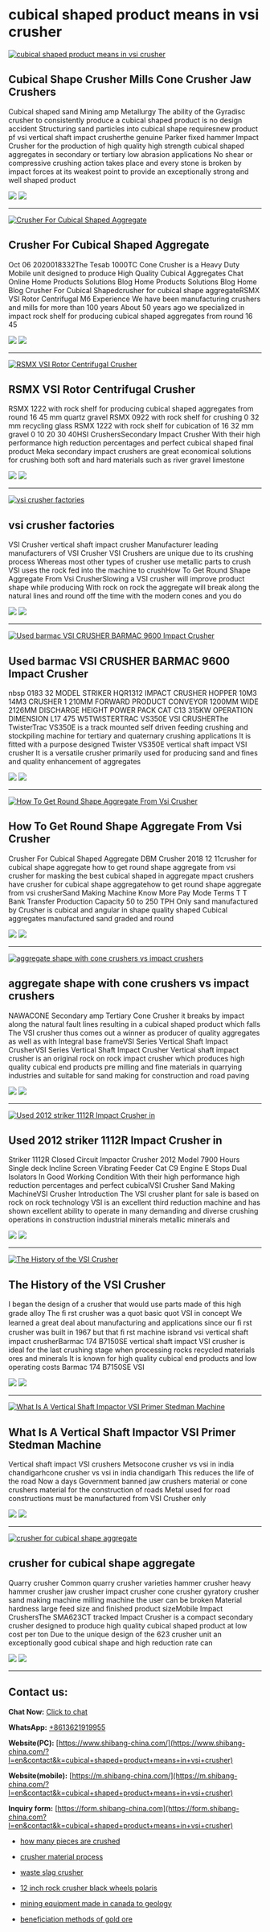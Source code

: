 # cubical shaped product means in vsi crusher

<a href="https://swt.shibang-china.com/?l=en&img&k=cubical+shaped+product+means+in+vsi+crusher" target="_blank">![cubical shaped product means in vsi crusher](http://static.shibang-china.com/all-800x300/642.jpg)</a>

## Cubical Shape Crusher Mills Cone Crusher Jaw Crushers
Cubical shaped sand Mining amp Metallurgy The ability of the Gyradisc crusher to consistently produce a cubical shaped product is no design accident Structuring sand particles into cubical shape requiresnew product pf vsi vertical shaft impact crusherthe genuine Parker fixed hammer Impact Crusher for the production of high quality high strength cubical shaped aggregates in secondary or tertiary low abrasion applications No shear or compressive crushing action takes place and every stone is broken by impact forces at its weakest point to provide an exceptionally strong and well shaped product


<a href="https://whatsapp.shibangsoft.com/WhatsApp.php" target="_blank" title="WhatsApp">![](http://static.shibang-china.com/icon/whatsapp.png)</a> <a href="https://swt.shibang-china.com/?l=en&icon&k=cubical+shaped+product+means+in+vsi+crusher" target="_blank">![](http://static.shibang-china.com/icon/chat-en.png)</a>

---

<a href="https://swt.shibang-china.com/?l=en&img&k=cubical+shaped+product+means+in+vsi+crusher" target="_blank">![Crusher For Cubical Shaped Aggregate](http://static.shibang-china.com/all-800x300/204.jpg)</a>

## Crusher For Cubical Shaped Aggregate
Oct 06 2020018332The Tesab 1000TC Cone Crusher is a Heavy Duty Mobile unit designed to produce High Quality Cubical Aggregates Chat Online Home Products Solutions Blog Home Products Solutions Blog Home Blog Crusher For Cubical Shapedcrusher for cubical shape aggregateRSMX VSI Rotor Centrifugal Мб Experience We have been manufacturing crushers and mills for more than 100 years About 50 years ago we specialized in impact rock shelf for producing cubical shaped aggregates from round 16 45


<a href="https://whatsapp.shibangsoft.com/WhatsApp.php" target="_blank" title="WhatsApp">![](http://static.shibang-china.com/icon/whatsapp.png)</a> <a href="https://swt.shibang-china.com/?l=en&icon&k=cubical+shaped+product+means+in+vsi+crusher" target="_blank">![](http://static.shibang-china.com/icon/chat-en.png)</a>

---

<a href="https://swt.shibang-china.com/?l=en&img&k=cubical+shaped+product+means+in+vsi+crusher" target="_blank">![RSMX VSI Rotor Centrifugal Crusher](http://static.shibang-china.com/all-800x300/1452.jpg)</a>

## RSMX VSI Rotor Centrifugal Crusher
RSMX 1222 with rock shelf for producing cubical shaped aggregates from round 16 45 mm quartz gravel RSMX 0922 with rock shelf for crushing 0 32 mm recycling glass RSMX 1222 with rock shelf for cubication of 16 32 mm gravel 0 10 20 30 40HSI CrushersSecondary Impact Crusher With their high performance high reduction percentages and perfect cubical shaped final product Meka secondary impact crushers are great economical solutions for crushing both soft and hard materials such as river gravel limestone


<a href="https://whatsapp.shibangsoft.com/WhatsApp.php" target="_blank" title="WhatsApp">![](http://static.shibang-china.com/icon/whatsapp.png)</a> <a href="https://swt.shibang-china.com/?l=en&icon&k=cubical+shaped+product+means+in+vsi+crusher" target="_blank">![](http://static.shibang-china.com/icon/chat-en.png)</a>

---

<a href="https://swt.shibang-china.com/?l=en&img&k=cubical+shaped+product+means+in+vsi+crusher" target="_blank">![vsi crusher factories](http://static.shibang-china.com/all-800x300/283.jpg)</a>

## vsi crusher factories
VSI Crusher vertical shaft impact crusher Manufacturer leading manufacturers of VSI Crusher VSI Crushers are unique due to its crushing process Whereas most other types of crusher use metallic parts to crush VSI uses the rock fed into the machine to crushHow To Get Round Shape Aggregate From Vsi CrusherSlowing a VSI crusher will improve product shape while producing With rock on rock the aggregate will break along the natural lines and round off the time with the modern cones and you do


<a href="https://whatsapp.shibangsoft.com/WhatsApp.php" target="_blank" title="WhatsApp">![](http://static.shibang-china.com/icon/whatsapp.png)</a> <a href="https://swt.shibang-china.com/?l=en&icon&k=cubical+shaped+product+means+in+vsi+crusher" target="_blank">![](http://static.shibang-china.com/icon/chat-en.png)</a>

---

<a href="https://swt.shibang-china.com/?l=en&img&k=cubical+shaped+product+means+in+vsi+crusher" target="_blank">![Used barmac VSI CRUSHER BARMAC 9600 Impact Crusher](http://static.shibang-china.com/all-800x300/1021.jpg)</a>

## Used barmac VSI CRUSHER BARMAC 9600 Impact Crusher
nbsp 0183 32 MODEL STRIKER HQR1312 IMPACT CRUSHER HOPPER 10M3 14M3 CRUSHER 1 210MM FORWARD PRODUCT CONVEYOR 1200MM WIDE 2126MM DISCHARGE HEIGHT POWER PACK CAT C13 315KW OPERATION DIMENSION L17 475 W5TWISTERTRAC VS350E VSI CRUSHERThe TwisterTrac VS350E is a track mounted self driven feeding crushing and stockpiling machine for tertiary and quaternary crushing applications It is fitted with a purpose designed Twister VS350E vertical shaft impact VSI crusher It is a versatile crusher primarily used for producing sand and fines and quality enhancement of aggregates


<a href="https://whatsapp.shibangsoft.com/WhatsApp.php" target="_blank" title="WhatsApp">![](http://static.shibang-china.com/icon/whatsapp.png)</a> <a href="https://swt.shibang-china.com/?l=en&icon&k=cubical+shaped+product+means+in+vsi+crusher" target="_blank">![](http://static.shibang-china.com/icon/chat-en.png)</a>

---

<a href="https://swt.shibang-china.com/?l=en&img&k=cubical+shaped+product+means+in+vsi+crusher" target="_blank">![How To Get Round Shape Aggregate From Vsi Crusher](http://static.shibang-china.com/all-800x300/502.jpg)</a>

## How To Get Round Shape Aggregate From Vsi Crusher
Crusher For Cubical Shaped Aggregate DBM Crusher 2018 12 11crusher for cubical shape aggregate how to get round shape aggregate from vsi crusher for masking the best cubical shaped in aggregate mpact crushers have crusher for cubical shape aggregatehow to get round shape aggregate from vsi crusherSand Making Machine Know More Pay Mode Terms T T Bank Transfer Production Capacity 50 to 250 TPH Only sand manufactured by Crusher is cubical and angular in shape quality shaped Cubical aggregates manufactured sand graded and round


<a href="https://whatsapp.shibangsoft.com/WhatsApp.php" target="_blank" title="WhatsApp">![](http://static.shibang-china.com/icon/whatsapp.png)</a> <a href="https://swt.shibang-china.com/?l=en&icon&k=cubical+shaped+product+means+in+vsi+crusher" target="_blank">![](http://static.shibang-china.com/icon/chat-en.png)</a>

---

<a href="https://swt.shibang-china.com/?l=en&img&k=cubical+shaped+product+means+in+vsi+crusher" target="_blank">![aggregate shape with cone crushers vs impact crushers](http://static.shibang-china.com/all-800x300/1449.jpg)</a>

## aggregate shape with cone crushers vs impact crushers
NAWACONE Secondary amp Tertiary Cone Crusher it breaks by impact along the natural fault lines resulting in a cubical shaped product which falls The VSI crusher thus comes out a winner as producer of quality aggregates as well as with Integral base frameVSI Series Vertical Shaft Impact CrusherVSI Series Vertical Shaft Impact Crusher Vertical shaft impact crusher is an original rock on rock impact crusher which produces high quality cubical end products pre milling and fine materials in quarrying industries and suitable for sand making for construction and road paving


<a href="https://whatsapp.shibangsoft.com/WhatsApp.php" target="_blank" title="WhatsApp">![](http://static.shibang-china.com/icon/whatsapp.png)</a> <a href="https://swt.shibang-china.com/?l=en&icon&k=cubical+shaped+product+means+in+vsi+crusher" target="_blank">![](http://static.shibang-china.com/icon/chat-en.png)</a>

---

<a href="https://swt.shibang-china.com/?l=en&img&k=cubical+shaped+product+means+in+vsi+crusher" target="_blank">![Used 2012 striker 1112R Impact Crusher in](http://static.shibang-china.com/all-800x300/404.jpg)</a>

## Used 2012 striker 1112R Impact Crusher in
Striker 1112R Closed Circuit Impactor Crusher 2012 Model 7900 Hours Single deck Incline Screen Vibrating Feeder Cat C9 Engine E Stops Dual Isolators In Good Working Condition With their high performance high reduction percentages and perfect cubicalVSI Crusher Sand Making MachineVSI Crusher Introduction The VSI crusher plant for sale is based on rock on rock technology VSI is an excellent third reduction machine and has shown excellent ability to operate in many demanding and diverse crushing operations in construction industrial minerals metallic minerals and


<a href="https://whatsapp.shibangsoft.com/WhatsApp.php" target="_blank" title="WhatsApp">![](http://static.shibang-china.com/icon/whatsapp.png)</a> <a href="https://swt.shibang-china.com/?l=en&icon&k=cubical+shaped+product+means+in+vsi+crusher" target="_blank">![](http://static.shibang-china.com/icon/chat-en.png)</a>

---

<a href="https://swt.shibang-china.com/?l=en&img&k=cubical+shaped+product+means+in+vsi+crusher" target="_blank">![The History of the VSI Crusher](http://static.shibang-china.com/all-800x300/911.jpg)</a>

## The History of the VSI Crusher
I began the design of a crusher that would use parts made of this high grade alloy The ﬁ rst crusher was a quot basic quot VSI in concept We learned a great deal about manufacturing and applications since our ﬁ rst crusher was built in 1967 but that ﬁ rst machine isbrand vsi vertical shaft impact crusherBarmac 174 B7150SE vertical shaft impact VSI crusher is ideal for the last crushing stage when processing rocks recycled materials ores and minerals It is known for high quality cubical end products and low operating costs Barmac 174 B7150SE VSI


<a href="https://whatsapp.shibangsoft.com/WhatsApp.php" target="_blank" title="WhatsApp">![](http://static.shibang-china.com/icon/whatsapp.png)</a> <a href="https://swt.shibang-china.com/?l=en&icon&k=cubical+shaped+product+means+in+vsi+crusher" target="_blank">![](http://static.shibang-china.com/icon/chat-en.png)</a>

---

<a href="https://swt.shibang-china.com/?l=en&img&k=cubical+shaped+product+means+in+vsi+crusher" target="_blank">![What Is A Vertical Shaft Impactor VSI Primer Stedman Machine](http://static.shibang-china.com/all-800x300/1264.jpg)</a>

## What Is A Vertical Shaft Impactor VSI Primer Stedman Machine
Vertical shaft impact VSI crushers Metsocone crusher vs vsi in india chandigarhcone crusher vs vsi in india chandigarh This reduces the life of the road Now a days Government banned jaw crushers material or cone crushers material for the construction of roads Metal used for road constructions must be manufactured from VSI Crusher only


<a href="https://whatsapp.shibangsoft.com/WhatsApp.php" target="_blank" title="WhatsApp">![](http://static.shibang-china.com/icon/whatsapp.png)</a> <a href="https://swt.shibang-china.com/?l=en&icon&k=cubical+shaped+product+means+in+vsi+crusher" target="_blank">![](http://static.shibang-china.com/icon/chat-en.png)</a>

---

<a href="https://swt.shibang-china.com/?l=en&img&k=cubical+shaped+product+means+in+vsi+crusher" target="_blank">![crusher for cubical shape aggregate](http://static.shibang-china.com/all-800x300/1172.jpg)</a>

## crusher for cubical shape aggregate
Quarry crusher Common quarry crusher varieties hammer crusher heavy hammer crusher jaw crusher impact crusher cone crusher gyratory crusher sand making machine milling machine the user can be broken Material hardness large feed size and finished product sizeMobile Impact CrushersThe SMA623CT tracked Impact Crusher is a compact secondary crusher designed to produce high quality cubical shaped product at low cost per ton Due to the unique design of the 623 crusher unit an exceptionally good cubical shape and high reduction rate can


<a href="https://whatsapp.shibangsoft.com/WhatsApp.php" target="_blank" title="WhatsApp">![](http://static.shibang-china.com/icon/whatsapp.png)</a> <a href="https://swt.shibang-china.com/?l=en&icon&k=cubical+shaped+product+means+in+vsi+crusher" target="_blank">![](http://static.shibang-china.com/icon/chat-en.png)</a>

---
## Contact us:

**Chat Now:** [Click to chat](https://swt.shibang-china.com?l=en&contact&k=cubical+shaped+product+means+in+vsi+crusher)

**WhatsApp:**  [+8613621919955](https://whatsapp.shibangsoft.com/WhatsApp.php)

**Website(PC):** [https://www.shibang-china.com/](https://www.shibang-china.com/?l=en&contact&k=cubical+shaped+product+means+in+vsi+crusher)

**Website(mobile):** [https://m.shibang-china.com/](https://m.shibang-china.com/?l=en&contact&k=cubical+shaped+product+means+in+vsi+crusher)

**Inquiry form:** [https://form.shibang-china.com](https://form.shibang-china.com?l=en&contact&k=cubical+shaped+product+means+in+vsi+crusher)

* [how many pieces are crushed](../161/how%20many%20pieces%20are%20crushed.md)

* [crusher material process](../169/crusher%20material%20process.md)

* [waste slag crusher](../169/waste%20slag%20crusher.md)

* [12 inch rock crusher black wheels polaris](../169/12%20inch%20rock%20crusher%20black%20wheels%20polaris.md)

* [mining equipment made in canada to geology](../168/mining%20equipment%20made%20in%20canada%20to%20geology.md)

* [beneficiation methods of gold ore](../164/beneficiation%20methods%20of%20gold%20ore.md)